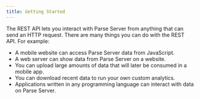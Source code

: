 ```yaml
---
title: Getting Started
---
```


The REST API lets you interact with Parse Server from anything that can send an HTTP request. There are many things you can do with the REST API. For example:

*   A mobile website can access Parse Server data from JavaScript.
*   A web server can show data from Parse Server on a website.
*   You can upload large amounts of data that will later be consumed in a mobile app.
*   You can download recent data to run your own custom analytics.
*   Applications written in any programming language can interact with data on Parse Server.
